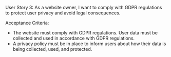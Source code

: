 User Story 3: As a website owner, I want to comply with GDPR regulations to protect user privacy and avoid legal consequences.

Acceptance Criteria:

- The website must comply with GDPR regulations.
  User data must be collected and used in accordance with GDPR regulations.
- A privacy policy must be in place to inform users about how their data is being collected, used, and protected.
